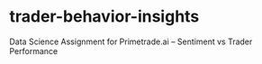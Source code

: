 # trader-behavior-insights
 Data Science Assignment for Primetrade.ai – Sentiment vs Trader Performance
